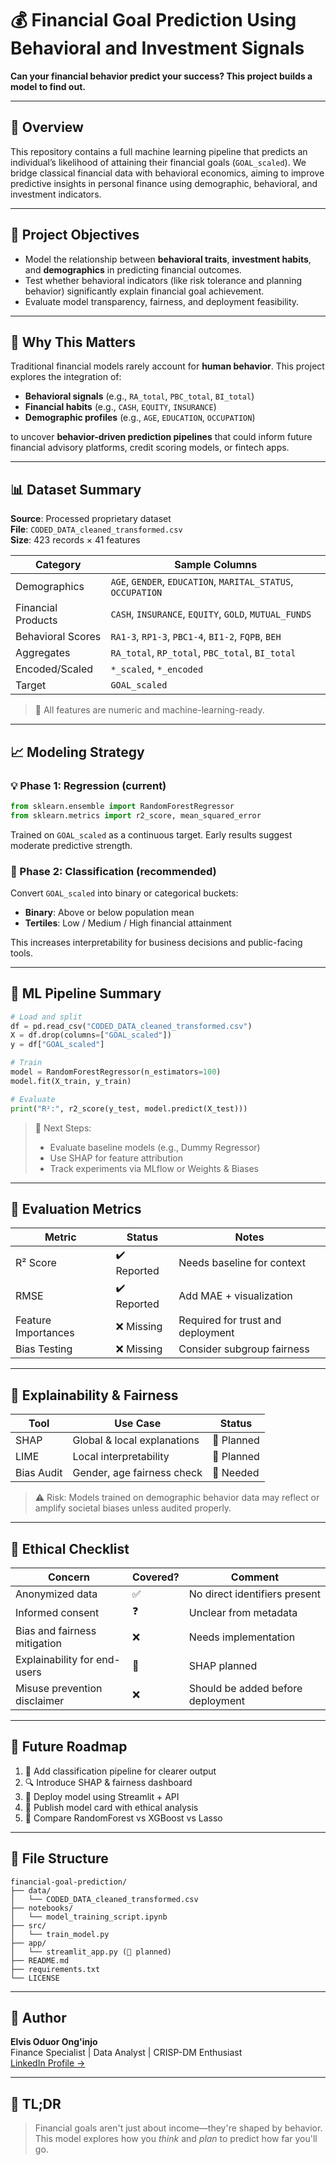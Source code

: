 
# 💰 Financial Goal Prediction Using Behavioral and Investment Signals

**Can your financial behavior predict your success? This project builds a model to find out.**

---

## 📌 Overview

This repository contains a full machine learning pipeline that predicts an individual’s likelihood of attaining their financial goals (`GOAL_scaled`). We bridge classical financial data with behavioral economics, aiming to improve predictive insights in personal finance using demographic, behavioral, and investment indicators.

---

## 🎯 Project Objectives

- Model the relationship between **behavioral traits**, **investment habits**, and **demographics** in predicting financial outcomes.
- Test whether behavioral indicators (like risk tolerance and planning behavior) significantly explain financial goal achievement.
- Evaluate model transparency, fairness, and deployment feasibility.

---

## 🧠 Why This Matters

Traditional financial models rarely account for **human behavior**. This project explores the integration of:
- **Behavioral signals** (e.g., `RA_total`, `PBC_total`, `BI_total`)
- **Financial habits** (e.g., `CASH`, `EQUITY`, `INSURANCE`)
- **Demographic profiles** (e.g., `AGE`, `EDUCATION`, `OCCUPATION`)

to uncover **behavior-driven prediction pipelines** that could inform future financial advisory platforms, credit scoring models, or fintech apps.

---

## 📊 Dataset Summary

**Source**: Processed proprietary dataset  
**File**: `CODED_DATA_cleaned_transformed.csv`  
**Size**: 423 records × 41 features  

| Category           | Sample Columns                                               |
|--------------------|--------------------------------------------------------------|
| Demographics       | `AGE`, `GENDER`, `EDUCATION`, `MARITAL_STATUS`, `OCCUPATION` |
| Financial Products | `CASH`, `INSURANCE`, `EQUITY`, `GOLD`, `MUTUAL_FUNDS`        |
| Behavioral Scores  | `RA1-3`, `RP1-3`, `PBC1-4`, `BI1-2`, `FQPB`, `BEH`            |
| Aggregates         | `RA_total`, `RP_total`, `PBC_total`, `BI_total`              |
| Encoded/Scaled     | `*_scaled`, `*_encoded`                                      |
| Target             | `GOAL_scaled`                                                |

> 🔎 All features are numeric and machine-learning-ready.

---

## 📈 Modeling Strategy

### 💡 Phase 1: Regression (current)

```python
from sklearn.ensemble import RandomForestRegressor
from sklearn.metrics import r2_score, mean_squared_error
```
Trained on `GOAL_scaled` as a continuous target. Early results suggest moderate predictive strength.

### 🧪 Phase 2: Classification (recommended)
Convert `GOAL_scaled` into binary or categorical buckets:
- **Binary**: Above or below population mean
- **Tertiles**: Low / Medium / High financial attainment

This increases interpretability for business decisions and public-facing tools.

---

## 🧰 ML Pipeline Summary

```python
# Load and split
df = pd.read_csv("CODED_DATA_cleaned_transformed.csv")
X = df.drop(columns=["GOAL_scaled"])
y = df["GOAL_scaled"]

# Train
model = RandomForestRegressor(n_estimators=100)
model.fit(X_train, y_train)

# Evaluate
print("R²:", r2_score(y_test, model.predict(X_test)))
```

> 📎 Next Steps:
> - Evaluate baseline models (e.g., Dummy Regressor)
> - Use SHAP for feature attribution
> - Track experiments via MLflow or Weights & Biases

---

## 🧪 Evaluation Metrics

| Metric       | Status      | Notes |
|--------------|-------------|-------|
| R² Score     | ✔️ Reported | Needs baseline for context |
| RMSE         | ✔️ Reported | Add MAE + visualization |
| Feature Importances | ❌ Missing | Required for trust and deployment |
| Bias Testing | ❌ Missing | Consider subgroup fairness |

---

## 🧠 Explainability & Fairness

| Tool  | Use Case              | Status |
|-------|------------------------|--------|
| SHAP  | Global & local explanations | 🔄 Planned |
| LIME  | Local interpretability       | 🔄 Planned |
| Bias Audit | Gender, age fairness check | 🔄 Needed |

> ⚠️ Risk: Models trained on demographic behavior data may reflect or amplify societal biases unless audited properly.

---

## 🧭 Ethical Checklist

| Concern                         | Covered? | Comment |
|----------------------------------|----------|---------|
| Anonymized data                  | ✅       | No direct identifiers present |
| Informed consent                 | ❓       | Unclear from metadata |
| Bias and fairness mitigation     | ❌       | Needs implementation |
| Explainability for end-users    | 🔄       | SHAP planned |
| Misuse prevention disclaimer     | ❌       | Should be added before deployment |

---

## 🔮 Future Roadmap

1. 🔧 Add classification pipeline for clearer output
2. 🔍 Introduce SHAP & fairness dashboard
3. 🚀 Deploy model using Streamlit + API
4. 🧾 Publish model card with ethical analysis
5. 🧪 Compare RandomForest vs XGBoost vs Lasso

---

## 📁 File Structure

```
financial-goal-prediction/
├── data/
│   └── CODED_DATA_cleaned_transformed.csv
├── notebooks/
│   └── model_training_script.ipynb
├── src/
│   └── train_model.py
├── app/
│   └── streamlit_app.py (🔄 planned)
├── README.md
├── requirements.txt
└── LICENSE
```

---

## 👤 Author

**Elvis Oduor Ong'injo**  
Finance Specialist | Data Analyst | CRISP-DM Enthusiast  
[LinkedIn Profile →](https://www.linkedin.com/in/levi-oduor-004467308)

---

## 🚀 TL;DR

> Financial goals aren't just about income—they're shaped by behavior.  
> This model explores how you *think* and *plan* to predict how far you'll go.
